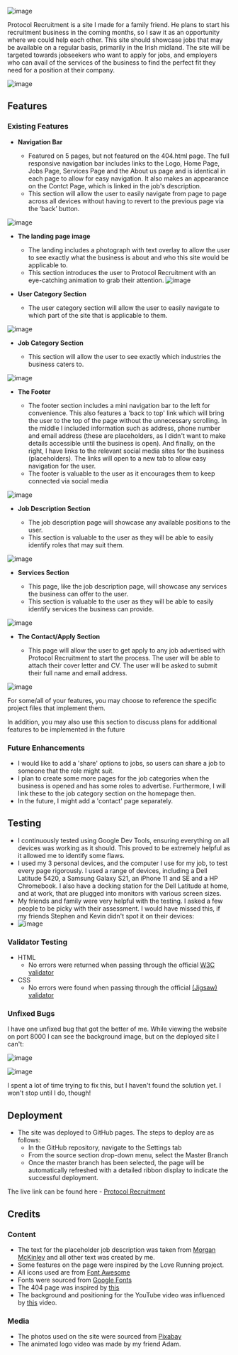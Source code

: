 ![image](https://user-images.githubusercontent.com/84339381/126024445-d270e1c7-3506-465e-8a72-a474e42166f2.png)

Protocol Recruitment is a site I made for a family friend. He plans to start his recruitment business in the coming months, so I saw it as an opportunity where we could help each other. This site should showcase jobs that may be available on a regular basis, primarily in the Irish midland. The site will be targeted towards jobseekers who want to apply for jobs, and employers who can avail of the services of the business to find the perfect fit they need for a position at their company.

![image](https://user-images.githubusercontent.com/84339381/126774335-65854440-40c0-42f2-9293-0a75e71f1713.png)

## Features 

### Existing Features

- __Navigation Bar__

  - Featured on 5 pages, but not featured on the 404.html page. The full responsive navigation bar includes links to the Logo, Home Page, Jobs Page, Services Page and the About us page and is identical in each page to allow for easy navigation. It also makes an appearance on the Contct Page, which is linked in the job's description.
  - This section will allow the user to easily navigate from page to page across all devices without having to revert to the previous page via the ‘back’ button. 

![image](https://user-images.githubusercontent.com/84339381/126774844-c74d5701-2157-40c6-a5f9-20890f9da18a.png)

- __The landing page image__

  - The landing includes a photograph with text overlay to allow the user to see exactly what the business is about and who this site would be applicable to. 
  - This section introduces the user to Protocol Recruitment with an eye-catching animation to grab their attention.
![image](https://user-images.githubusercontent.com/84339381/126775000-a70b8973-55ce-4995-bede-d18758320030.png)

- __User Category Section__

  - The user category section will allow the user to easily navigate to which part of the site that is applicable to them. 

![image](https://user-images.githubusercontent.com/84339381/126775162-1bb2c0ca-5a09-4c56-9201-27eefdcaf4e7.png)

- __Job Category Section__

  - This section will allow the user to see exactly which industries the business caters to.

![image](https://user-images.githubusercontent.com/84339381/126775362-b31b24d9-8eb7-4360-a292-198feef9cdf5.png)

- __The Footer__ 

  - The footer section includes a mini navigation bar to the left for convenience. This also features a 'back to top' link which will bring the user to the top of the page without the unnecessary scrolling. In the middle I included information such as address, phone number and email address (these are placeholders, as I didn't want to make details accessible until the business is open). And finally, on the right, I have links to the relevant social media sites for the business (placeholders). The links will open to a new tab to allow easy navigation for the user.
  - The footer is valuable to the user as it encourages them to keep connected via social media

![image](https://user-images.githubusercontent.com/84339381/126775720-b05ee247-1c39-4a38-8f4d-df7b8414c404.png)

- __Job Description Section__

  - The job description page will showcase any available positions to the user.
  - This section is valuable to the user as they will be able to easily identify roles that may suit them.

![image](https://user-images.githubusercontent.com/84339381/126775890-c4534da5-a09a-48dc-9e52-430edf38b150.png)

- __Services Section__

  - This page, like the job description page, will showcase any services the business can offer to the user.
  - This section is valuable to the user as they will be able to easily identify services the business can provide. 

![image](https://user-images.githubusercontent.com/84339381/126776289-60266b55-35bf-4073-b0fa-06365b8aa704.png)


- __The Contact/Apply Section__

  - This page will allow the user to get apply to any job advertised with Protocol Recruitment to start the process. The user will be able to attach their cover letter and CV. The user will be asked to submit their full name and email address. 

![image](https://user-images.githubusercontent.com/84339381/126776506-03b909c4-712e-4826-ba45-028714fd2e57.png)

For some/all of your features, you may choose to reference the specific project files that implement them.

In addition, you may also use this section to discuss plans for additional features to be implemented in the future

### Future Enhancements

- I would like to add a 'share' options to jobs, so users can share a job to someone that the role might suit.
- I plan to create some more pages for the job categories when the business is opened and has some roles to advertise. Furthermore, I will link these to the job category section on the homepage then.
- In the future, I might add a 'contact' page separately.

## Testing 

- I continuously tested using Google Dev Tools, ensuring everything on all devices was working as it should. This proved to be extremely helpful as it allowed me to identify some flaws.
- I used my 3 personal devices, and the computer I use for my job, to test every page rigorously. I used a range of devices, including a Dell Latitude 5420, a Samsung Galaxy S21, an iPhone 11 and SE and a HP Chromebook. I also have a docking station for the Dell Latitude at home, and at work, that are plugged into monitors with various screen sizes.
- My friends and family were very helpful with the testing. I asked a few people to be picky with their assessment. I would have missed this, if my friends Stephen and Kevin didn't spot it on their devices:
- ![image](https://user-images.githubusercontent.com/84339381/126778940-9775a313-4bad-49f2-81b3-20aa61d4eb39.png)




### Validator Testing 

- HTML
  - No errors were returned when passing through the official [W3C validator](https://validator.w3.org/nu/?doc=https%3A%2F%2Fcode-institute-org.github.io%2Flove-running-2.0%2Findex.html)
- CSS
  - No errors were found when passing through the official [(Jigsaw) validator](https://jigsaw.w3.org/css-validator/validator?uri=https%3A%2F%2Fvalidator.w3.org%2Fnu%2F%3Fdoc%3Dhttps%253A%252F%252Fcode-institute-org.github.io%252Flove-running-2.0%252Findex.html&profile=css3svg&usermedium=all&warning=1&vextwarning=&lang=en#css)

### Unfixed Bugs

I have one unfixed bug that got the better of me. While viewing the website on port 8000 I can see the background image, but on the deployed site I can't:


![image](https://user-images.githubusercontent.com/84339381/126778787-728d09ce-af10-4256-93ab-540c159269d3.png)


![image](https://user-images.githubusercontent.com/84339381/126778688-933caf1b-8ce2-49dd-befe-ad5496c14031.png)


I spent a lot of time trying to fix this, but I haven't found the solution yet. I won't stop until I do, though!



## Deployment
- The site was deployed to GitHub pages. The steps to deploy are as follows: 
  - In the GitHub repository, navigate to the Settings tab 
  - From the source section drop-down menu, select the Master Branch
  - Once the master branch has been selected, the page will be automatically refreshed with a detailed ribbon display to indicate the successful deployment. 

The live link can be found here - [Protocol Recruitment](https://thomas-guilfoyle.github.io/protocol-recruitment/contact.html)


## Credits 

### Content 

- The text for the placeholder job description was taken from [Morgan McKinley](https://www.morganmckinley.com/ie/job-description-templates/full-stack-developer-job-description-sample-template) and all other text was created by me.
- Some features on the page were inspired by the Love Running project.
- All icons used are from [Font Awesome](https://fontawesome.com/)
- Fonts were sourced from [Google Fonts](https://fonts.google.com/)
- The 404 page was inspired by [this](https://codepen.io/akashrajendra/pen/JKKRvQ)
- The background and positioning for the YouTube video was influenced by [this](https://www.youtube.com/watch?v=9YffrCViTVk) video.

### Media

- The photos used on the site were sourced from [Pixabay](https://pixabay.com/)
- The animated logo video was made by my friend Adam.
